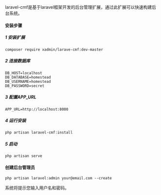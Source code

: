 laravel-cmf是基于laravel框架开发的后台管理扩展，通过此扩展可以快速构建后台系统。

#### 安装步骤
##### 1 安装扩展
```
composer require xadmin/larave-cmf:dev-master
```
##### 2 连接数据库
```
DB_HOST=localhost
DB_DATABASE=homestead
DB_USERNAME=homestead
DB_PASSWORD=secret
```
##### 3 配置APP_URL
```
APP_URL=http://localhost:8000
```
##### 4 运行安装
```
php artisan laravel-cmf:install
```
##### 5 启动
```
php artisan serve
```
#### 创建后台管理员
```
php artisan laravel:admin your@email.com --create
```

系统将提示您输入用户名和密码。